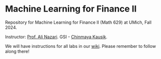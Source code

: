 # Machine Learning for Finance II
Repository for Machine Learning for Finance II (Math 629) at UMich, Fall 2024. 

Instructor: [Prof. Ali Nazari](https://lsa.umich.edu/math/people/faculty---lecturers/anazari.html).
GSI - [Chinmaya Kausik](https://chinmaya-kausik.github.io/).

We will have instructions for all labs in our [wiki](https://github.com/Chinmaya-Kausik/machine_learning_for_finance_ii/wiki). Please remember to follow along there!
